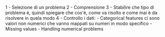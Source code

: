 1 - Selezione di un problema
2 - Comprensione
3 - Stabilire che tipo di problema è, quindi spiegare che cos'è, come va risolto e come mai è da risolvere in quela modo
4 - Controllo i dati:
    - Categorical features
        ci sono valori non numerici che vanno mappati su numeri in modo specifico
    - Missing values
    - Handling numerical problems